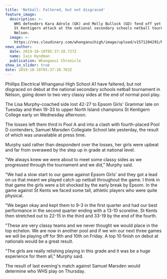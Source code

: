 ```yaml
---
title: 'Netball: Faltered, but not disgraced'
feature_image:
  description: >-
    WHS defenders Kara Adrole (GK) and Molly Bullock (GD) fend off yet another
    St Kentigern attack at the national secondary schools netball tournament in
    Nelson.
  image: >-
    https://res.cloudinary.com/whanganuihigh/image/upload/v1571204291/News/Chron_10.10.19.jpg
news_author:
  date: 2019-10-10T05:37:10.727Z
  name: Iain Hyndman
  publication: Whanganui Chronicle
show_in_slider: true
date: 2019-10-16T05:37:10.763Z
---
```

Phillips Electrical Whanganui High School A1 have faltered, but not disgraced on debut at the national secondary schools netball tournament in Nelson, going down to two very classy sides at the end of normal pool play.

The Lisa Murphy-coached side lost 42-27 to Epsom Girls' Grammar late on Tuesday and then 19-33 to upper North Island champions St Kentigern College early on Wednesday afternoon.

The losses left them third in Pool A and into a clash with fourth-placed Pool D contenders, Samuel Marsden Collegiate School late yesterday, the result of which was unavailable at press time.

Murphy said rather than despondent over the losses, her girls were upbeat and far from overawed by the step up in grade at national level.

"We always knew we were about to meet some classy sides as we progressed through the tournament and we did," Murphy said.

"We had a slow start to our game against Epsom Girls' and they got a lead on us that meant we played catch up netball throughout the game. I think in that game the girls were a bit shocked by the early break by Epsom. In the game against St Kents we faced some tall, athletic players who were quite physical.

"We began okay and kept them to 9-3 in the first quarter and had our best performance in the second quarter ending with a 13-10 scoreline. St Kents then stretched out to 22-15 in the third and 33-19 by the end of the fourth.

"These are very classy teams and we never thought we would place in the top echelon. We are now in another pool and if we win our next three games we will be playing off for 9th and 10th on Friday. A top 10 finish on debut at nationals would be a great result.

"The girls are really relishing playing in this grade and it was be a huge experience for them all," Murphy said.

The result of last evening's match against Samuel Marsden would determine who WHS play on Thursday.
